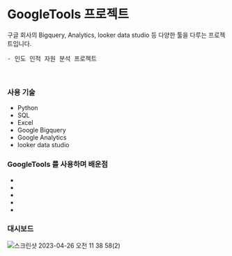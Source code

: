 # GoogleTools 프로젝트

구글 회사의 Bigquery, Analytics, looker data studio 등 다양한 툴을 다루는 프로젝트입니다. 

<pre>
- 인도 인적 자원 분석 프로젝트


</pre> 

### 사용 기술
- Python
- SQL
- Excel
- Google Bigquery
- Google Analytics
- looker data studio

### GoogleTools 를 사용하며 배운점

- 

- 

- 

- 

- 


### 대시보드
 ![스크린샷 2023-04-26 오전 11 38 58(2)](https://user-images.githubusercontent.com/109095108/234453326-9afd6e4e-62c7-419a-b0b0-58dc9654fec7.png)


